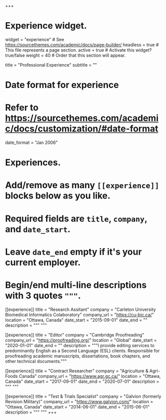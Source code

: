 +++
# Experience widget.
widget = "experience"  # See https://sourcethemes.com/academic/docs/page-builder/
headless = true  # This file represents a page section.
active = true  # Activate this widget? true/false
weight = 40  # Order that this section will appear.

title = "Professional Experience"
subtitle = ""

# Date format for experience
#   Refer to https://sourcethemes.com/academic/docs/customization/#date-format
date_format = "Jan 2006"

# Experiences.
#   Add/remove as many `[[experience]]` blocks below as you like.
#   Required fields are `title`, `company`, and `date_start`.
#   Leave `date_end` empty if it's your current employer.
#   Begin/end multi-line descriptions with 3 quotes `"""`.
[[experience]]
  title = "Research Assitant"
  company = "Carleton University Biomedical Informatics Colaboratory"
  company_url = "https://cu-bic.ca/"
  location = "Ottawa, Canada"
  date_start = "2015-09-01"
  date_end = ""
  description = """ """

[[experience]]
  title = "Editor"
  company = "Cambridge Proofreading"
  company_url = "https://proofreading.org/"
  location = "Global"
  date_start = "2020-01-01"
  date_end = ""
  description = """I provide editing services to predominantly English as a Second Language (ESL) clients. Responsible for proofreading academic manuscripts, dissertations, book chapters, and other technical documents."""

[[experience]]
  title = "Contract Researcher"
  company = "Agriculture & Agri-Foods Canada"
  company_url = "https://www.agr.gc.ca/"
  location = "Ottawa, Canada"
  date_start = "2017-09-01"
  date_end = "2020-07-01"
  description = """ """

[[experience]]
  title = "Test & Trials Specialist"
  company = "Galvion (formerly Revision Military)"
  company_url = "https://www.galvion.com/"
  location = "Ottawa, Canada"
  date_start = "2014-06-01"
  date_end = "2015-06-01"
  description = """ """
+++
